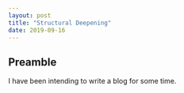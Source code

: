 ```yaml
---
layout: post
title: "Structural Deepening"
date: 2019-09-16
---
```


## Preamble

I have been intending to write a blog for some time. 
